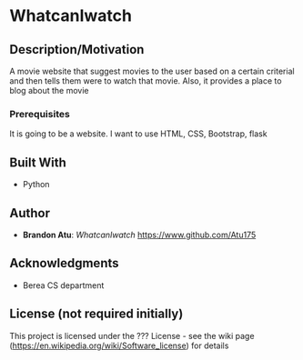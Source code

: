 # WhatcanIwatch
## Description/Motivation
 A movie website that suggest movies to the user based on a certain criterial and then tells them were to watch that movie. Also, it provides a place to blog about the movie 

### Prerequisites

It is going to be a website. I want to use HTML, CSS, Bootstrap, flask

## Built With

- Python

## Author

- **Brandon Atu**: *WhatcanIwatch* https://www.github.com/Atu175

## Acknowledgments

- Berea CS department

## License (not required initially)

This project is licensed under the ??? License - see the wiki page (https://en.wikipedia.org/wiki/Software_license) for details

